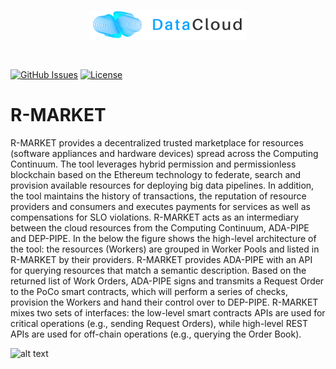 <p align="center"><img width=50% src="https://raw.githubusercontent.com/DataCloud-project/toolbox/master/docs/img/datacloud_logo.png"></p>&nbsp;

[![GitHub Issues](https://img.shields.io/github/issues/DataCloud-project/R-MARKET.svg)](https://github.com/DataCloud-project/R-MARKET/issues)
[![License](https://img.shields.io/badge/license-Apache2.0-blue.svg)](https://opensource.org/licenses/Apache-2.0)

# R-MARKET

R-MARKET provides a decentralized trusted marketplace for resources (software appliances and hardware devices) spread across the Computing Continuum. The tool leverages hybrid permission and permissionless blockchain based on the Ethereum technology to federate, search and provision available resources for deploying big data pipelines. In addition, the tool maintains the history of transactions, the reputation of resource providers and consumers and executes payments for services as well as compensations for SLO violations.
R-MARKET acts as an intermediary between the cloud resources from the Computing Continuum, ADA-PIPE and DEP-PIPE. In the below the figure shows the high-level architecture of the tool: the resources (Workers) are grouped in Worker Pools and listed in R-MARKET by their providers. R-MARKET provides ADA-PIPE with an API for querying resources that match a semantic description. Based on the returned list of Work Orders, ADA-PIPE signs and transmits a Request Order to the PoCo smart contracts, which will perform a series of checks, provision the Workers and hand their control over to DEP-PIPE.
R-MARKET mixes two sets of interfaces: the low-level smart contracts APIs are used for critical operations (e.g., sending Request Orders), while high-level REST APIs are used for off-chain operations (e.g., querying the Order Book).


![alt text](https://raw.githubusercontent.com/DataCloud-project/R-MARKET/main/docs/image-007.png)
